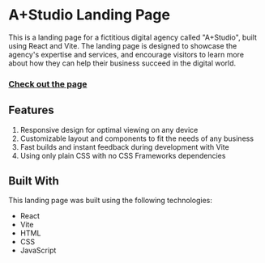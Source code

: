 # A+Studio Landing Page
This is a landing page for a fictitious digital agency called "A+Studio", built using React and Vite. The landing page is designed to showcase the agency's expertise and services, and encourage visitors to learn more about how they can help their business succeed in the digital world.
### [Check out the page](https://neon-salamander-09ca74.netlify.app/)

## Features
1. Responsive design for optimal viewing on any device
2. Customizable layout and components to fit the needs of any business
3. Fast builds and instant feedback during development with Vite
4. Using only plain CSS with no CSS Frameworks dependencies

## Built With
This landing page was built using the following technologies:
* React
* Vite
* HTML
* CSS
* JavaScript


